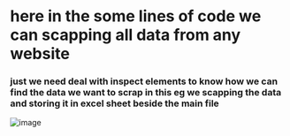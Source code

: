 # here in the some lines of code we can scapping all data from any website
### just we need deal with inspect elements to know how we can find the data we want to scrap in this eg we scapping the data and storing it in excel sheet beside the main file 
![image](https://user-images.githubusercontent.com/108693961/234995676-5ad4a0f9-1cd1-433b-9ff9-062ad42bea63.png)
